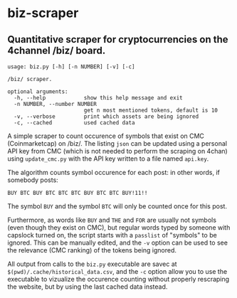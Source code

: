 # biz-scraper

Quantitative scraper for cryptocurrencies on the 4channel /biz/ board.
-
```
usage: biz.py [-h] [-n NUMBER] [-v] [-c]

/biz/ scraper.

optional arguments:
  -h, --help            show this help message and exit
  -n NUMBER, --number NUMBER
                        get n most mentioned tokens, default is 10
  -v, --verbose         print which assets are being ignored
  -c, --cached          used cached data
```
A simple scraper to count occurence of symbols that exist on CMC (Coinmarketcap) on /biz/. The listing `json` can be updated using a personal API key from CMC (which is not needed to perform the scraping on 4chan) using `update_cmc.py` with the API key written to a file named `api.key`.

The algorithm counts symbol occurence for each post: in other words, if somebody posts:

```
BUY BTC BUY BTC BTC BTC BUY BTC BTC BUY!11!!
```

The symbol `BUY` and the symbol `BTC` will only be counted once for this post.

Furthermore, as words like `BUY` and `THE` and `FOR` are usually not symbols (even though they exist on CMC), but regular words typed by someone with capslock turned on, the script starts with a `passlist` of "symbols" to be ignored. This can be manually edited, and the `-v` option can be used to see the relevance (CMC ranking) of the tokens being ignored.

All output from calls to the `biz.py` executable are savec at `$(pwd)/.cache/historical_data.csv`, and the `-c` option allow you to use the executable to vizualize the occurence counting without properly rescraping the website, but by using the last cached data instead.
